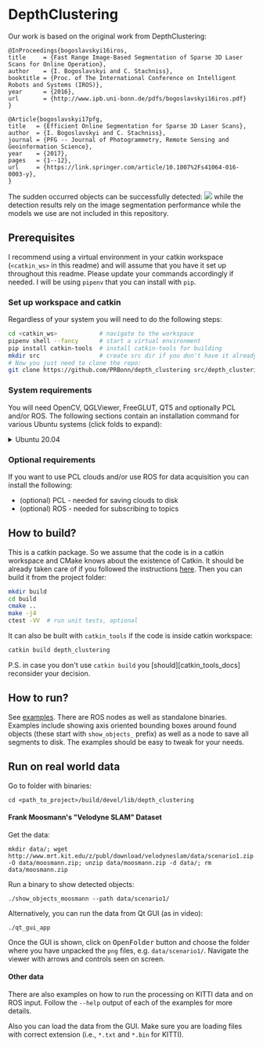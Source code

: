 # DepthClustering #

Our work is based on the original work from DepthClustering:
```
@InProceedings{bogoslavskyi16iros,
title     = {Fast Range Image-Based Segmentation of Sparse 3D Laser Scans for Online Operation},
author    = {I. Bogoslavskyi and C. Stachniss},
booktitle = {Proc. of The International Conference on Intelligent Robots and Systems (IROS)},
year      = {2016},
url       = {http://www.ipb.uni-bonn.de/pdfs/bogoslavskyi16iros.pdf}
}
```

```
@Article{bogoslavskyi17pfg,
title   = {Efficient Online Segmentation for Sparse 3D Laser Scans},
author  = {I. Bogoslavskyi and C. Stachniss},
journal = {PFG -- Journal of Photogrammetry, Remote Sensing and Geoinformation Science},
year    = {2017},
pages   = {1--12},
url     = {https://link.springer.com/article/10.1007%2Fs41064-016-0003-y},
}
```


The sudden occurred objects can be successfully detected:
![](doc/pics/unlabelled_obstacles_2.gif)
while the detection results rely on the image segmentation performance while the models we use are not included in this repository.

## Prerequisites ##
I recommend using a virtual environment in your catkin workspace (`<catkin_ws>`
in this readme) and will assume that you have it set up throughout this readme.
Please update your commands accordingly if needed. I will be using `pipenv`
that you can install with `pip`.

### Set up workspace and catkin ###
Regardless of your system you will need to do the following steps:
```bash
cd <catkin_ws>            # navigate to the workspace
pipenv shell --fancy      # start a virtual environment
pip install catkin-tools  # install catkin-tools for building
mkdir src                 # create src dir if you don't have it already
# Now you just need to clone the repo:
git clone https://github.com/PRBonn/depth_clustering src/depth_clustering
```

### System requirements ###
You will need OpenCV, QGLViewer, FreeGLUT, QT5 and optionally PCL and/or
ROS. The following sections contain an installation command for various Ubuntu
systems (click folds to expand):

<details>
<summary>Ubuntu 20.04</summary>

  #### Install these packages:

```bash
sudo apt install libopencv-dev libqglviewer-dev-qt5 freeglut3-dev qtbase5-dev 
```

You might also need the latest GoogleTest binary installed on your systems. As Ubuntu is not shipped with these binaries by default, you would have to install them yourself or adapt the build script to build them from source.

</details>

### Optional requirements ###
If you want to use PCL clouds and/or use ROS for data acquisition you can install the following: 
- (optional) PCL - needed for saving clouds to disk
- (optional) ROS - needed for subscribing to topics

## How to build? ##
This is a catkin package. So we assume that the code is in a catkin workspace
and CMake knows about the existence of Catkin. It should be already taken care
of if you followed the instructions [here](#set-up-workspace-and-catkin). Then
you can build it from the project folder:

```bash
mkdir build
cd build
cmake ..
make -j4
ctest -VV  # run unit tests, optional
```

It can also be built with `catkin_tools` if the code is inside catkin
workspace:

```bash
catkin build depth_clustering
```

P.S. in case you don't use `catkin build` you [should][catkin_tools_docs] reconsider your decision.

## How to run? ##
See [examples](examples/). There are ROS nodes as well as standalone
binaries. Examples include showing axis oriented bounding boxes around found
objects (these start with `show_objects_` prefix) as well as a node to save all
segments to disk. The examples should be easy to tweak for your needs.

## Run on real world data ##
Go to folder with binaries:
```
cd <path_to_project>/build/devel/lib/depth_clustering
```

#### Frank Moosmann's "Velodyne SLAM" Dataset ####
Get the data:
```
mkdir data/; wget http://www.mrt.kit.edu/z/publ/download/velodyneslam/data/scenario1.zip -O data/moosmann.zip; unzip data/moosmann.zip -d data/; rm data/moosmann.zip
```

Run a binary to show detected objects:
```
./show_objects_moosmann --path data/scenario1/
```

Alternatively, you can run the data from Qt GUI (as in video):
```
./qt_gui_app
```
Once the GUI is shown, click on <kbd>OpenFolder</kbd> button and choose the
folder where you have unpacked the `png` files, e.g. `data/scenario1/`.
Navigate the viewer with arrows and controls seen on screen.

#### Other data ####
There are also examples on how to run the processing on KITTI data and on ROS
input. Follow the `--help` output of each of the examples for more details.

Also you can load the data from the GUI. Make sure you are loading files with
correct extension (i.e., `*.txt` and `*.bin` for KITTI).
